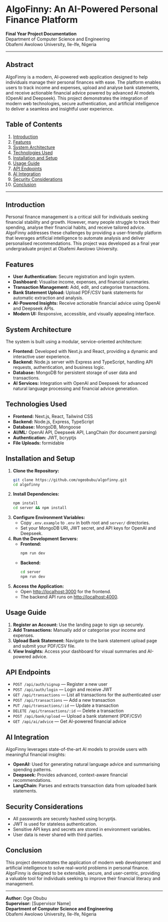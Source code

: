 
# AlgoFinny: An AI-Powered Personal Finance Platform

**Final Year Project Documentation**  
Department of Computer Science and Engineering  
Obafemi Awolowo University, Ile-Ife, Nigeria

---

## Abstract

AlgoFinny is a modern, AI-powered web application designed to help individuals manage their personal finances with ease. The platform enables users to track income and expenses, upload and analyse bank statements, and receive actionable financial advice powered by advanced AI models (OpenAI and Deepseek). This project demonstrates the integration of modern web technologies, secure authentication, and artificial intelligence to deliver a seamless and insightful user experience.

## Table of Contents

1. [Introduction](#introduction)
2. [Features](#features)
3. [System Architecture](#system-architecture)
4. [Technologies Used](#technologies-used)
5. [Installation and Setup](#installation-and-setup)
6. [Usage Guide](#usage-guide)
7. [API Endpoints](#api-endpoints)
8. [AI Integration](#ai-integration)
9. [Security Considerations](#security-considerations)
10. [Conclusion](#conclusion)

---

## Introduction

Personal finance management is a critical skill for individuals seeking financial stability and growth. However, many people struggle to track their spending, analyse their financial habits, and receive tailored advice. AlgoFinny addresses these challenges by providing a user-friendly platform that leverages artificial intelligence to automate analysis and deliver personalised recommendations. This project was developed as a final year undergraduate project at Obafemi Awolowo University.

## Features

- **User Authentication:** Secure registration and login system.
- **Dashboard:** Visualise income, expenses, and financial summaries.
- **Transaction Management:** Add, edit, and categorise transactions.
- **Bank Statement Upload:** Upload PDF/CSV bank statements for automatic extraction and analysis.
- **AI-Powered Insights:** Receive actionable financial advice using OpenAI and Deepseek APIs.
- **Modern UI:** Responsive, accessible, and visually appealing interface.

## System Architecture

The system is built using a modular, service-oriented architecture:

- **Frontend:** Developed with Next.js and React, providing a dynamic and interactive user experience.
- **Backend:** Node.js server with Express and TypeScript, handling API requests, authentication, and business logic.
- **Database:** MongoDB for persistent storage of user data and transactions.
- **AI Services:** Integration with OpenAI and Deepseek for advanced natural language processing and financial advice generation.

## Technologies Used

- **Frontend:** Next.js, React, Tailwind CSS
- **Backend:** Node.js, Express, TypeScript
- **Database:** MongoDB, Mongoose
- **AI/ML:** OpenAI API, Deepseek API, LangChain (for document parsing)
- **Authentication:** JWT, bcryptjs
- **File Uploads:** formidable

## Installation and Setup

1. **Clone the Repository:**
   ```bash
   git clone https://github.com/ogeobubu/algofinny.git
   cd algofinny
   ```
2. **Install Dependencies:**
   ```bash
   npm install
   cd server && npm install
   ```
3. **Configure Environment Variables:**
   - Copy `.env.example` to `.env` in both root and `server/` directories.
   - Set your MongoDB URI, JWT secret, and API keys for OpenAI and Deepseek.
4. **Run the Development Servers:**
   - **Frontend:**
     ```bash
     npm run dev
     ```
   - **Backend:**
     ```bash
     cd server
     npm run dev
     ```
5. **Access the Application:**
   - Open [http://localhost:3000](http://localhost:3000) for the frontend.
   - The backend API runs on [http://localhost:4000](http://localhost:4000).

## Usage Guide

1. **Register an Account:** Use the landing page to sign up securely.
2. **Add Transactions:** Manually add or categorise your income and expenses.
3. **Upload Bank Statement:** Navigate to the bank statement upload page and submit your PDF/CSV file.
4. **View Insights:** Access your dashboard for visual summaries and AI-powered advice.

## API Endpoints

- `POST /api/auth/signup` — Register a new user
- `POST /api/auth/login` — Login and receive JWT
- `GET /api/transactions` — List all transactions for the authenticated user
- `POST /api/transactions` — Add a new transaction
- `PUT /api/transactions/:id` — Update a transaction
- `DELETE /api/transactions/:id` — Delete a transaction
- `POST /api/bank/upload` — Upload a bank statement (PDF/CSV)
- `GET /api/ai/advice` — Get AI-powered financial advice

## AI Integration

AlgoFinny leverages state-of-the-art AI models to provide users with meaningful financial insights:

- **OpenAI:** Used for generating natural language advice and summarising spending patterns.
- **Deepseek:** Provides advanced, context-aware financial recommendations.
- **LangChain:** Parses and extracts transaction data from uploaded bank statements.

## Security Considerations

- All passwords are securely hashed using bcryptjs.
- JWT is used for stateless authentication.
- Sensitive API keys and secrets are stored in environment variables.
- User data is never shared with third parties.

## Conclusion

This project demonstrates the application of modern web development and artificial intelligence to solve real-world problems in personal finance. AlgoFinny is designed to be extensible, secure, and user-centric, providing a valuable tool for individuals seeking to improve their financial literacy and management.

---

**Author:** Oge Obubu  
**Supervisor:** [Supervisor Name]  
**Department of Computer Science and Engineering**  
Obafemi Awolowo University, Ile-Ife, Nigeria
